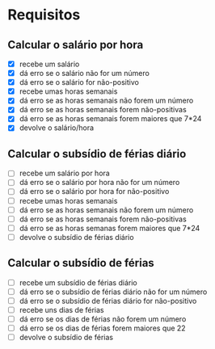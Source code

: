 # Requisitos
## Calcular o salário por hora
- [X] recebe um salário
- [X] dá erro se o salário não for um número
- [X] dá erro se o salário for não-positivo
- [X] recebe umas horas semanais
- [X] dá erro se as horas semanais não forem um número
- [X] dá erro se as horas semanais forem não-positivas
- [X] dá erro se as horas semanais forem maiores que 7*24
- [X] devolve o salário/hora

## Calcular o subsídio de férias diário
- [ ] recebe um salário por hora
- [ ] dá erro se o salário por hora não for um número
- [ ] dá erro se o salário por hora for não-positivo
- [ ] recebe umas horas semanais
- [ ] dá erro se as horas semanais não forem um número
- [ ] dá erro se as horas semanais forem não-positivas
- [ ] dá erro se as horas semanas forem maiores que 7*24
- [ ] devolve o subsídio de férias diário

## Calcular o subsídio de férias
- [ ] recebe um subsídio de férias diário
- [ ] dá erro se o subsídio de férias diário não for um número
- [ ] dá erro se o subsídio de férias diário for não-positivo
- [ ] recebe uns dias de férias
- [ ] dá erro se os dias de férias não forem um número
- [ ] dá erro se os dias de férias forem maiores que 22
- [ ] devolve o subsídio de férias